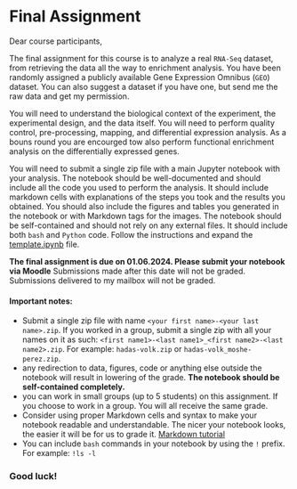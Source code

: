 # Final Assignment

Dear course participants,

The final assignment for this course is to analyze a real `RNA-Seq` dataset, from retrieving the data all the way to enrichment analysis. You have been randomly assigned a publicly available Gene Expression Omnibus (`GEO`) dataset. You can also suggest a dataset if you have one, but send me the raw data and get my permission.

You will need to understand the biological context of the experiment, the experimental design, and the data itself. You will need to perform quality control, pre-processing, mapping, and differential expression analysis. As a bouns round you are encourged tow also perform functional enrichment analysis on the differentially expressed genes.

You will need to submit a single zip file with a main Jupyter notebook with your analysis. The notebook should be well-documented and should include all the code you used to perform the analysis. It should include markdown cells with explanations of the steps you took and the results you obtained. You should also include the figures and tables you generated in the notebook or with Markdown tags for the images. The notebook should be self-contained and should not rely on any external files. It should include both `bash` and `Python` code. Follow the instructions and expand the [template.ipynb](template.ipynb) file.

**The final assignment is due on 01.06.2024. Please submit your notebook via Moodle** Submissions made after this date will not be graded. Submissions delivered to my mailbox will not be graded.

#### **Important notes:**
* Submit a single zip file with name `<your first name>-<your last name>.zip`. If you worked in a group, submit a single zip with all your names on it as such: `<first name1>-<last name1>_<first name2>-<last name2>.zip`. For example: `hadas-volk.zip` or `hadas-volk_moshe-perez.zip`.
*  any redirection to data, figures, code or anything else outside the notebook will result in lowering of the grade. **The notebook should be self-contained completely.**
*  you can work in small groups (up to 5 students) on this assignment. If you choose to work in a group. You will all receive the same grade.
*  Consider using proper Markdown cells and syntax to make your notebook readable and understandable. The nicer your notebook looks, the easier it will be for us to grade it. [Markdown tutorial](https://www.datacamp.com/tutorial/markdown-in-jupyter-notebook)
*  You can include `bash` commands in your notebook by using the `!` prefix. For example: `!ls -l`


### Good luck!
